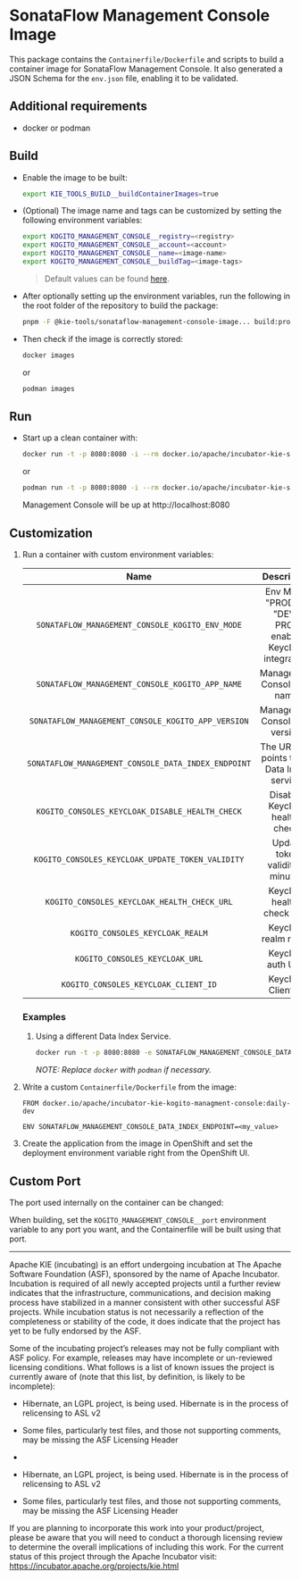 <!--
   Licensed to the Apache Software Foundation (ASF) under one
   or more contributor license agreements.  See the NOTICE file
   distributed with this work for additional information
   regarding copyright ownership.  The ASF licenses this file
   to you under the Apache License, Version 2.0 (the
   "License"); you may not use this file except in compliance
   with the License.  You may obtain a copy of the License at
     http://www.apache.org/licenses/LICENSE-2.0
   Unless required by applicable law or agreed to in writing,
   software distributed under the License is distributed on an
   "AS IS" BASIS, WITHOUT WARRANTIES OR CONDITIONS OF ANY
   KIND, either express or implied.  See the License for the
   specific language governing permissions and limitations
   under the License.
-->

# SonataFlow Management Console Image

This package contains the `Containerfile/Dockerfile` and scripts to build a container image for SonataFlow Management Console. It also generated a JSON Schema for the `env.json` file, enabling it to be validated.

## Additional requirements

- docker or podman

## Build

- Enable the image to be built:

  ```bash
  export KIE_TOOLS_BUILD__buildContainerImages=true
  ```

- (Optional) The image name and tags can be customized by setting the following environment variables:

  ```bash
  export KOGITO_MANAGEMENT_CONSOLE__registry=<registry>
  export KOGITO_MANAGEMENT_CONSOLE__account=<account>
  export KOGITO_MANAGEMENT_CONSOLE__name=<image-name>
  export KOGITO_MANAGEMENT_CONSOLE__buildTag=<image-tags>
  ```

  > Default values can be found [here](./env/index.js).

- After optionally setting up the environment variables, run the following in the root folder of the repository to build the package:

  ```bash
  pnpm -F @kie-tools/sonataflow-management-console-image... build:prod
  ```

- Then check if the image is correctly stored:

  ```bash
  docker images
  ```

  or

  ```bash
  podman images
  ```

## Run

- Start up a clean container with:

  ```bash
  docker run -t -p 8080:8080 -i --rm docker.io/apache/incubator-kie-sonataflow-management-console:daily-dev
  ```

  or

  ```bash
  podman run -t -p 8080:8080 -i --rm docker.io/apache/incubator-kie-sonataflow-managment-console:daily-dev
  ```

  Management Console will be up at http://localhost:8080

## Customization

1. Run a container with custom environment variables:

   [comment]: <> (//TODO: Use EnvJson.schema.json to generate this documentation somehow.. See https://github.com/kiegroup/kie-issues/issues/16)

   |                        Name                         |                          Description                          |                                          Default                                           |
   | :-------------------------------------------------: | :-----------------------------------------------------------: | :----------------------------------------------------------------------------------------: |
   |   `SONATAFLOW_MANAGEMENT_CONSOLE_KOGITO_ENV_MODE`   | Env Mode: "PROD" or "DEV". PROD enables Keycloak integration. |                                           "PROD"                                           |
   |   `SONATAFLOW_MANAGEMENT_CONSOLE_KOGITO_APP_NAME`   |                 Management Console app name.                  | See [ defaultEnvJson.ts ](../sonataflow-management-console-webapp/build/defaultEnvJson.ts) |
   | `SONATAFLOW_MANAGEMENT_CONSOLE_KOGITO_APP_VERSION`  |                Management Console app version.                | See [ defaultEnvJson.ts ](../sonataflow-management-console-webapp/build/defaultEnvJson.ts) |
   | `SONATAFLOW_MANAGEMENT_CONSOLE_DATA_INDEX_ENDPOINT` |        The URL that points to the Data Index service.         | See [ defaultEnvJson.ts ](../sonataflow-management-console-webapp/build/defaultEnvJson.ts) |
   |   `KOGITO_CONSOLES_KEYCLOAK_DISABLE_HEALTH_CHECK`   |                Disables Keycloak health-check.                | See [ defaultEnvJson.ts ](../sonataflow-management-console-webapp/build/defaultEnvJson.ts) |
   |  `KOGITO_CONSOLES_KEYCLOAK_UPDATE_TOKEN_VALIDITY`   |               Update token validity in minutes.               | See [ defaultEnvJson.ts ](../sonataflow-management-console-webapp/build/defaultEnvJson.ts) |
   |     `KOGITO_CONSOLES_KEYCLOAK_HEALTH_CHECK_URL`     |                  Keycloak health-check URL.                   | See [ defaultEnvJson.ts ](../sonataflow-management-console-webapp/build/defaultEnvJson.ts) |
   |          `KOGITO_CONSOLES_KEYCLOAK_REALM`           |                     Keycloak realm name.                      | See [ defaultEnvJson.ts ](../sonataflow-management-console-webapp/build/defaultEnvJson.ts) |
   |           `KOGITO_CONSOLES_KEYCLOAK_URL`            |                      Keycloak auth URL.                       | See [ defaultEnvJson.ts ](../sonataflow-management-console-webapp/build/defaultEnvJson.ts) |
   |        `KOGITO_CONSOLES_KEYCLOAK_CLIENT_ID`         |                      Keycloak Client ID.                      | See [ defaultEnvJson.ts ](../sonataflow-management-console-webapp/build/defaultEnvJson.ts) |

   ### Examples

   1. Using a different Data Index Service.

      ```bash
      docker run -t -p 8080:8080 -e SONATAFLOW_MANAGEMENT_CONSOLE_DATA_INDEX_ENDPOINT=<my_value> -i --rm docker.io/apache/incubator-kie-sonataflow-managment-console:daily-dev
      ```

      _NOTE: Replace `docker` with `podman` if necessary._

2. Write a custom `Containerfile/Dockerfile` from the image:

   ```docker
   FROM docker.io/apache/incubator-kie-kogito-managment-console:daily-dev

   ENV SONATAFLOW_MANAGEMENT_CONSOLE_DATA_INDEX_ENDPOINT=<my_value>
   ```

3. Create the application from the image in OpenShift and set the deployment environment variable right from the OpenShift UI.

## Custom Port

The port used internally on the container can be changed:

When building, set the `KOGITO_MANAGEMENT_CONSOLE__port` environment variable to any port you want, and the Containerfile will be built using that port.

---

Apache KIE (incubating) is an effort undergoing incubation at The Apache Software
Foundation (ASF), sponsored by the name of Apache Incubator. Incubation is
required of all newly accepted projects until a further review indicates that
the infrastructure, communications, and decision making process have stabilized
in a manner consistent with other successful ASF projects. While incubation
status is not necessarily a reflection of the completeness or stability of the
code, it does indicate that the project has yet to be fully endorsed by the ASF.

Some of the incubating project’s releases may not be fully compliant with ASF
policy. For example, releases may have incomplete or un-reviewed licensing
conditions. What follows is a list of known issues the project is currently
aware of (note that this list, by definition, is likely to be incomplete):

- Hibernate, an LGPL project, is being used. Hibernate is in the process of relicensing to ASL v2
- Some files, particularly test files, and those not supporting comments, may be missing the ASF Licensing Header
-

- Hibernate, an LGPL project, is being used. Hibernate is in the process of
  relicensing to ASL v2
- Some files, particularly test files, and those not supporting comments, may
  be missing the ASF Licensing Header

If you are planning to incorporate this work into your product/project, please
be aware that you will need to conduct a thorough licensing review to determine
the overall implications of including this work. For the current status of this
project through the Apache Incubator visit:
https://incubator.apache.org/projects/kie.html
